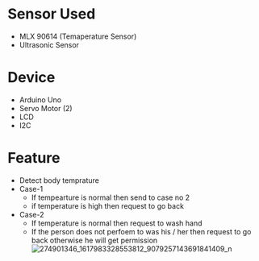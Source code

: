 # Sensor Used
* MLX 90614 (Temaperature Sensor)
* Ultrasonic Sensor

# Device
* Arduino Uno
* Servo Motor (2)
* LCD
* I2C

# Feature
* Detect body temprature
* Case-1
  * If tempearture is normal then send to case no 2
  * if temperature is high then request to go back
* Case-2
  * If temperature is normal then request to wash hand
  * If the person does not perfoem to was his / her then request to go back otherwise he will get permission
![274901346_1617983328553812_9079257143691841409_n](https://github.com/sakir101/Covid19-Protection/assets/108428136/5e3ef3cb-ff36-4d8b-bfbb-b7f0ac6d3d00)
